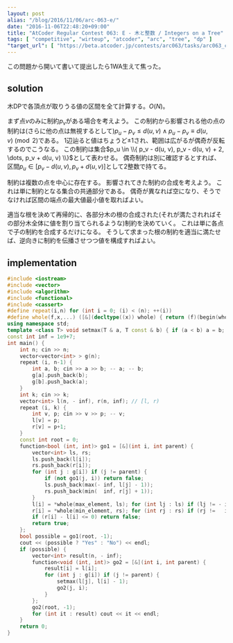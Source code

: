 ```yaml
---
layout: post
alias: "/blog/2016/11/06/arc-063-e/"
date: "2016-11-06T22:48:20+09:00"
title: "AtCoder Regular Contest 063: E - 木と整数 / Integers on a Tree"
tags: [ "competitive", "wirteup", "atcoder", "arc", "tree", "dp" ]
"target_url": [ "https://beta.atcoder.jp/contests/arc063/tasks/arc063_c" ]
---
```


この問題から開いて書いて提出したら$1$WA生えて焦った。

## solution

木DPで各頂点が取りうる値の区間を全て計算する。$O(N)$。

まず点$v$のみに制約$p_v$がある場合を考えよう。
この制約から影響される他の点の制約は(さらに他の点は無視するとして)$p_u - p_v \le d(u, v) \land p_u - p_v \equiv d(u, v) \pmod 2$である。
$1$辺辿ると値はちょうど$\pm 1$され、範囲は広がるが偶奇が反転するのでこうなる。
この制約は集合$p_u \in \\{ p_v - d(u, v), p_v - d(u, v) + 2, \dots, p_v + d(u, v) \\}$として表わせる。
偶奇制約は別に確認するとすれば、区間$p_u \in [p_v - d(u, v), p_v + d(u, v)]$として$2$整数で持てる。

制約は複数の点を中心に存在する。
影響されてきた制約の合成を考えよう。
これは単に制約となる集合の共通部分である。
偶奇が異なれば空になり、そうでなければ区間の端点の最大値最小値を取ればよい。

適当な根を決めて再帰的に、各部分木の根の合成された(それが満たされればその部分木全体に値を割り当てられるような)制約を決めていく。
これは単に各点で子の制約を合成するだけになる。
そうして求まった根の制約を適当に満たせば、逆向きに制約を伝播させつつ値を構成すればよい。

## implementation

``` c++
#include <iostream>
#include <vector>
#include <algorithm>
#include <functional>
#include <cassert>
#define repeat(i,n) for (int i = 0; (i) < (n); ++(i))
#define whole(f,x,...) ([&](decltype((x)) whole) { return (f)(begin(whole), end(whole), ## __VA_ARGS__); })(x)
using namespace std;
template <class T> void setmax(T & a, T const & b) { if (a < b) a = b; }
const int inf = 1e9+7;
int main() {
    int n; cin >> n;
    vector<vector<int> > g(n);
    repeat (i, n-1) {
        int a, b; cin >> a >> b; -- a; -- b;
        g[a].push_back(b);
        g[b].push_back(a);
    }
    int k; cin >> k;
    vector<int> l(n, - inf), r(n, inf); // [l, r)
    repeat (i, k) {
        int v, p; cin >> v >> p; -- v;
        l[v] = p;
        r[v] = p+1;
    }
    const int root = 0;
    function<bool (int, int)> go1 = [&](int i, int parent) {
        vector<int> ls, rs;
        ls.push_back(l[i]);
        rs.push_back(r[i]);
        for (int j : g[i]) if (j != parent) {
            if (not go1(j, i)) return false;
            ls.push_back(max(- inf, l[j] - 1));
            rs.push_back(min(  inf, r[j] + 1));
        }
        l[i] = *whole(max_element, ls); for (int lj : ls) if (lj != - inf and lj % 2 != l[i] % 2) return false;
        r[i] = *whole(min_element, rs); for (int rj : rs) if (rj !=   inf and rj % 2 != r[i] % 2) return false;
        if (r[i] - l[i] <= 0) return false;
        return true;
    };
    bool possible = go1(root, -1);
    cout << (possible ? "Yes" : "No") << endl;
    if (possible) {
        vector<int> result(n, - inf);
        function<void (int, int)> go2 = [&](int i, int parent) {
            result[i] = l[i];
            for (int j : g[i]) if (j != parent) {
                setmax(l[j], l[i] - 1);
                go2(j, i);
            }
        };
        go2(root, -1);
        for (int it : result) cout << it << endl;
    }
    return 0;
}
```
